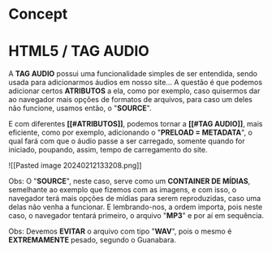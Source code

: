 # Concept

>

# HTML5 / TAG AUDIO

A **TAG AUDIO** possui uma funcionalidade simples de ser entendida, sendo usada para adicionarmos áudios em nosso site... A questão é que podemos adicionar certos **ATRIBUTOS** a ela, como por exemplo, caso quisermos dar ao navegador mais opções de formatos de arquivos, para caso um deles não funcione, usamos então, o "**SOURCE**".

E com diferentes **[[#ATRIBUTOS]]**, podemos tornar a **[[#TAG AUDIO]]**, mais eficiente, como por exemplo, adicionando o "**PRELOAD = METADATA**", o qual fará com que o áudio passe a ser carregado, somente quando for iniciado, poupando, assim, tempo de carregamento do site.

![[Pasted image 20240212133208.png]]

Obs: O "**SOURCE**", neste caso, serve como um **CONTAINER DE MÍDIAS**, semelhante ao exemplo que fizemos com as imagens, e com isso, o navegador terá mais opções de mídias para serem reproduzidas, caso uma delas não venha a funcionar. E lembrando-nos, a ordem importa, pois neste caso, o navegador tentará primeiro, o arquivo "**MP3**" e por aí em sequência.

Obs: Devemos **EVITAR** o arquivo com tipo "**WAV**", pois o mesmo é **EXTREMAMENTE** pesado, segundo o Guanabara.